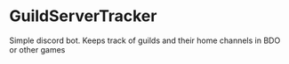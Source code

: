 # GuildServerTracker
 Simple discord bot. Keeps track of guilds and their home channels in BDO or other games
